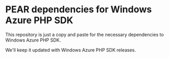 PEAR dependencies for Windows Azure PHP SDK
===================

This repository is just a copy and paste for the necessary dependencies to Windows Azure PHP SDK.

We'll keep it updated with Windows Azure PHP SDK releases.

